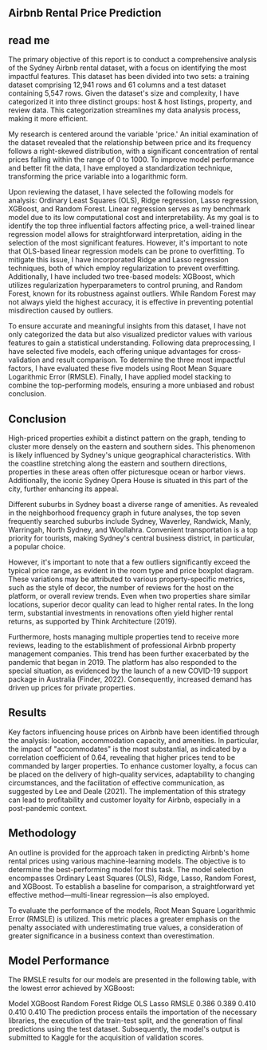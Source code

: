 ## Airbnb Rental Price Prediction
## read me
The primary objective of this report is to conduct a comprehensive analysis of the Sydney Airbnb rental dataset, with a focus on identifying the most impactful features. This dataset has been divided into two sets: a training dataset comprising 12,941 rows and 61 columns and a test dataset containing 5,547 rows. Given the dataset's size and complexity, I have categorized it into three distinct groups: host & host listings, property, and review data. This categorization streamlines my data analysis process, making it more efficient.

My research is centered around the variable 'price.' An initial examination of the dataset revealed that the relationship between price and its frequency follows a right-skewed distribution, with a significant concentration of rental prices falling within the range of 0 to 1000. To improve model performance and better fit the data, I have employed a standardization technique, transforming the price variable into a logarithmic form.

Upon reviewing the dataset, I have selected the following models for analysis: Ordinary Least Squares (OLS), Ridge regression, Lasso regression, XGBoost, and Random Forest. Linear regression serves as my benchmark model due to its low computational cost and interpretability. As my goal is to identify the top three influential factors affecting price, a well-trained linear regression model allows for straightforward interpretation, aiding in the selection of the most significant features. However, it's important to note that OLS-based linear regression models can be prone to overfitting. To mitigate this issue, I have incorporated Ridge and Lasso regression techniques, both of which employ regularization to prevent overfitting. Additionally, I have included two tree-based models: XGBoost, which utilizes regularization hyperparameters to control pruning, and Random Forest, known for its robustness against outliers. While Random Forest may not always yield the highest accuracy, it is effective in preventing potential misdirection caused by outliers.

To ensure accurate and meaningful insights from this dataset, I have not only categorized the data but also visualized predictor values with various features to gain a statistical understanding. Following data preprocessing, I have selected five models, each offering unique advantages for cross-validation and result comparison. To determine the three most impactful factors, I have evaluated these five models using Root Mean Square Logarithmic Error (RMSLE). Finally, I have applied model stacking to combine the top-performing models, ensuring a more unbiased and robust conclusion.

## Conclusion
High-priced properties exhibit a distinct pattern on the graph, tending to cluster more densely on the eastern and southern sides. This phenomenon is likely influenced by Sydney's unique geographical characteristics. With the coastline stretching along the eastern and southern directions, properties in these areas often offer picturesque ocean or harbor views. Additionally, the iconic Sydney Opera House is situated in this part of the city, further enhancing its appeal.

Different suburbs in Sydney boast a diverse range of amenities. As revealed in the neighborhood frequency graph in future analyses, the top seven frequently searched suburbs include Sydney, Waverley, Randwick, Manly, Warringah, North Sydney, and Woollahra. Convenient transportation is a top priority for tourists, making Sydney's central business district, in particular, a popular choice.

However, it's important to note that a few outliers significantly exceed the typical price range, as evident in the room type and price boxplot diagram. These variations may be attributed to various property-specific metrics, such as the style of decor, the number of reviews for the host on the platform, or overall review trends. Even when two properties share similar locations, superior decor quality can lead to higher rental rates. In the long term, substantial investments in renovations often yield higher rental returns, as supported by Think Architecture (2019).

Furthermore, hosts managing multiple properties tend to receive more reviews, leading to the establishment of professional Airbnb property management companies. This trend has been further exacerbated by the pandemic that began in 2019. The platform has also responded to the special situation, as evidenced by the launch of a new COVID-19 support package in Australia (Finder, 2022). Consequently, increased demand has driven up prices for private properties.
## Results
Key factors influencing house prices on Airbnb have been identified through the analysis: location, accommodation capacity, and amenities. In particular, the impact of "accommodates" is the most substantial, as indicated by a correlation coefficient of 0.64, revealing that higher prices tend to be commanded by larger properties. To enhance customer loyalty, a focus can be placed on the delivery of high-quality services, adaptability to changing circumstances, and the facilitation of effective communication, as suggested by Lee and Deale (2021). The implementation of this strategy can lead to profitability and customer loyalty for Airbnb, especially in a post-pandemic context.

## Methodology
An outline is provided for the approach taken in predicting Airbnb's home rental prices using various machine-learning models. The objective is to determine the best-performing model for this task. The model selection encompasses Ordinary Least Squares (OLS), Ridge, Lasso, Random Forest, and XGBoost. To establish a baseline for comparison, a straightforward yet effective method—multi-linear regression—is also employed.

To evaluate the performance of the models, Root Mean Square Logarithmic Error (RMSLE) is utilized. This metric places a greater emphasis on the penalty associated with underestimating true values, a consideration of greater significance in a business context than overestimation.

## Model Performance
The RMSLE results for our models are presented in the following table, with the lowest error achieved by XGBoost:

Model	XGBoost	Random Forest	Ridge	OLS	Lasso
RMSLE	0.386	0.389	0.410	0.410	0.410
The prediction process entails the importation of the necessary libraries, the execution of the train-test split, and the generation of final predictions using the test dataset. Subsequently, the model's output is submitted to Kaggle for the acquisition of validation scores.
